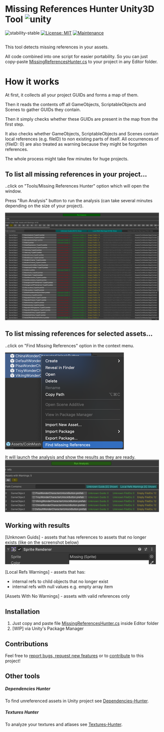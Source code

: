 # Missing References Hunter Unity3D Tool ![unity](https://img.shields.io/badge/Unity-100000?style=for-the-badge&logo=unity&logoColor=white)

![stability-stable](https://img.shields.io/badge/stability-stable-green.svg)
[![License: MIT](https://img.shields.io/badge/License-MIT-yellow.svg)](https://opensource.org/licenses/MIT)
[![Maintenance](https://img.shields.io/badge/Maintained%3F-yes-green.svg)](https://GitHub.com/Naereen/StrapDown.js/graphs/commit-activity)

##
This tool detects missing references in your assets.

All code combined into one script for easier portability.
So you can just copy-paste [MissingReferencesHunter.cs](./Packages/MissingRefsHunter/Editor/MissingReferencesHunter.cs) to your project in any Editor folder.

# How it works

At first, it collects all your project GUIDs and forms a map of them.

Then it reads the contents off all GameObjects, ScriptableObjects and Scenes to gather GUIDs they contain.

Then it simply checks whether these GUIDs are present in the map from the first step.

It also checks whether GameObjects, ScriptableObjects and Scenes contain local references (e.g. fileID) to non existing parts of itself.
All occurrences of {fileID: 0} are also treated as warning because they might be forgotten references.

The whole process might take few minutes for huge projects.

## To list all missing references in your project...
..click on "Tools/Missing References Hunter" option which will open the window. 

Press "Run Analysis" button to run the analysis (can take several minutes depending on the size of your project).

![plot](./Screenshots/main_window.png)

## To list missing references for selected assets...
..click on "Find Missing References" option in the context menu.

![plot](./Screenshots/selected_menu.png)

It will launch the analysis and show the results as they are ready.
![plot](./Screenshots/selected_result.png)

## Working with results

[Unknown Guids] - assets that has references to assets that no longer exists (like on the screenshot below)
![plot](./Screenshots/missing_reference_example.png)

[Local Refs Warnings] - assets that has:
* internal refs to child objects that no longer exist
* internal refs with null values e.g. empty array item

[Assets With No Warnings] - assets with valid references only

## Installation

 1. Just copy and paste file [MissingReferencesHunter.cs](./Packages/MissingRefsHunter/Editor/MissingReferencesHunter.cs) inside Editor folder
 2. [WIP] via Unity's Package Manager 

## Contributions

Feel free to [report bugs, request new features](https://github.com/AlexeyPerov/Unity-MissingReferences-Hunter/issues) 
or to [contribute](https://github.com/AlexeyPerov/Unity-MissingReferences-Hunter/pulls) to this project!

## Other tools

##### Dependencies Hunter

To find unreferenced assets in Unity project see [Dependencies-Hunter](https://github.com/AlexeyPerov/Unity-Dependencies-Hunter).

##### Textures Hunter

To analyze your textures and atlases see [Textures-Hunter](https://github.com/AlexeyPerov/Unity-Textures-Hunter).

 
